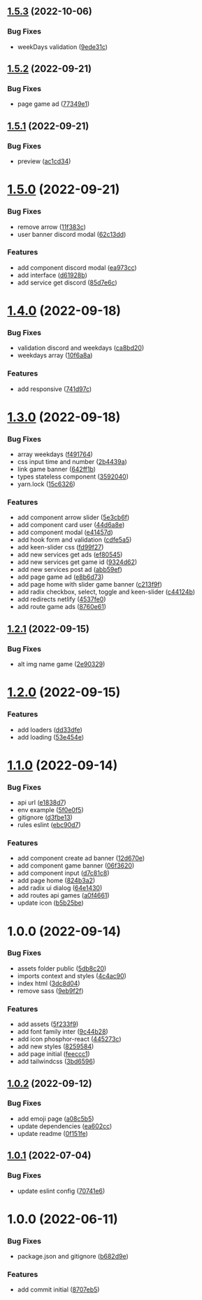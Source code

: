 ## [1.5.3](https://github.com/ialexanderbrito/duo/compare/v1.5.2...v1.5.3) (2022-10-06)


### Bug Fixes

* weekDays validation ([9ede31c](https://github.com/ialexanderbrito/duo/commit/9ede31cf1a055736166a0159fab0e5da4e3323c2))

## [1.5.2](https://github.com/ialexanderbrito/duo/compare/v1.5.1...v1.5.2) (2022-09-21)


### Bug Fixes

* page game ad ([77349e1](https://github.com/ialexanderbrito/duo/commit/77349e1800628f9c23388e1ebc87305d384a4b5d))

## [1.5.1](https://github.com/ialexanderbrito/duo/compare/v1.5.0...v1.5.1) (2022-09-21)


### Bug Fixes

* preview ([ac1cd34](https://github.com/ialexanderbrito/duo/commit/ac1cd3463f3162671b346806943a0646204799c4))

# [1.5.0](https://github.com/ialexanderbrito/duo/compare/v1.4.0...v1.5.0) (2022-09-21)


### Bug Fixes

* remove arrow ([11f383c](https://github.com/ialexanderbrito/duo/commit/11f383c07f848017417e60ac78d68e1222810cde))
* user banner discord modal ([62c13dd](https://github.com/ialexanderbrito/duo/commit/62c13ddb74a03387a4cae2dcd9d1f712957a187d))


### Features

* add component discord modal ([ea973cc](https://github.com/ialexanderbrito/duo/commit/ea973cc8f3def7759f1780c3b2f0a8430e323ce2))
* add interface ([d61928b](https://github.com/ialexanderbrito/duo/commit/d61928b6c516668e354e65d5d55ff3b192f77ca2))
* add service get discord ([85d7e6c](https://github.com/ialexanderbrito/duo/commit/85d7e6c930a65175768dfbd63f289dfb2eddf880))

# [1.4.0](https://github.com/ialexanderbrito/duo/compare/v1.3.0...v1.4.0) (2022-09-18)


### Bug Fixes

* validation discord and weekdays ([ca8bd20](https://github.com/ialexanderbrito/duo/commit/ca8bd203b255bcf72e3583c4c4a74265a737e01c))
* weekdays array ([10f6a8a](https://github.com/ialexanderbrito/duo/commit/10f6a8a558f049cf12a8decec75ff3ea36160da8))


### Features

* add responsive ([741d97c](https://github.com/ialexanderbrito/duo/commit/741d97c9709d2bf300945ba2dc02ac0fc9e2af9c))

# [1.3.0](https://github.com/ialexanderbrito/duo/compare/v1.2.1...v1.3.0) (2022-09-18)


### Bug Fixes

* array weekdays ([f491764](https://github.com/ialexanderbrito/duo/commit/f491764e85d1d31fc93cee9a13538dbf6c9c56ce))
* css input time and number ([2b4439a](https://github.com/ialexanderbrito/duo/commit/2b4439a354ea74724212202bd62103a4dc28c76b))
* link game banner ([642ff1b](https://github.com/ialexanderbrito/duo/commit/642ff1bb61f517fa38e3a83522983217b00aceaf))
* types stateless component ([3592040](https://github.com/ialexanderbrito/duo/commit/3592040040d3568d48e34a4f04f364c7b0241f18))
* yarn.lock ([15c6326](https://github.com/ialexanderbrito/duo/commit/15c6326a01b5f3d1966f3ca22a65a10812927f4c))


### Features

* add component arrow slider ([5e3cb6f](https://github.com/ialexanderbrito/duo/commit/5e3cb6f1d2b52b41d863cf4b7ea1c88277683090))
* add component card user ([44d6a8e](https://github.com/ialexanderbrito/duo/commit/44d6a8efe1997c7eb44a0d121b4108b69ef9f9f3))
* add component modal ([e41457d](https://github.com/ialexanderbrito/duo/commit/e41457de4c81cc82f527882b3ec7bc32021c77c4))
* add hook form and validation ([cdfe5a5](https://github.com/ialexanderbrito/duo/commit/cdfe5a5c0f019ebf3de370f2c05ea5f1be62f9eb))
* add keen-slider css ([fd99f27](https://github.com/ialexanderbrito/duo/commit/fd99f277370ce219d6760d041717c2f7ae46bbc3))
* add new services get ads ([ef80545](https://github.com/ialexanderbrito/duo/commit/ef805454fad9845524aff596d41cdc4158176857))
* add new services get game id ([9324d62](https://github.com/ialexanderbrito/duo/commit/9324d62b250a03bebe8a9f0b5819487736bafee3))
* add new services post ad ([abb59ef](https://github.com/ialexanderbrito/duo/commit/abb59ef23404d048dd4746510659f895e6f73a79))
* add page game ad ([e8b6d73](https://github.com/ialexanderbrito/duo/commit/e8b6d73230d903e24033b38626746c4b84aa2104))
* add page home with slider game banner ([c213f9f](https://github.com/ialexanderbrito/duo/commit/c213f9fa289c93d1a237ec858ad03cb19faaa16d))
* add radix checkbox, select, toggle and keen-slider ([c44124b](https://github.com/ialexanderbrito/duo/commit/c44124be20735e7b32256159e60fcb3d3f6ae13f))
* add redirects netlify ([4537fe0](https://github.com/ialexanderbrito/duo/commit/4537fe0ca4adb9ed2157fcca6b639963f9fec216))
* add route game ads ([8760e61](https://github.com/ialexanderbrito/duo/commit/8760e6187d3f7c72aeff1f074583ff76c642a858))

## [1.2.1](https://github.com/ialexanderbrito/duo/compare/v1.2.0...v1.2.1) (2022-09-15)


### Bug Fixes

* alt img name game ([2e90329](https://github.com/ialexanderbrito/duo/commit/2e9032943dce980ead70aa181fc2bbd9beaef5c3))

# [1.2.0](https://github.com/ialexanderbrito/duo/compare/v1.1.0...v1.2.0) (2022-09-15)


### Features

* add loaders ([dd33dfe](https://github.com/ialexanderbrito/duo/commit/dd33dfe60a6ef075c85c6533c0f1fe9a27f8a741))
* add loading ([53e454e](https://github.com/ialexanderbrito/duo/commit/53e454ef8aababc5858b6dd0af9e5efa419554cb))

# [1.1.0](https://github.com/ialexanderbrito/duo/compare/v1.0.0...v1.1.0) (2022-09-14)


### Bug Fixes

* api url ([e1838d7](https://github.com/ialexanderbrito/duo/commit/e1838d7d72208b065332597fb45af747966ee075))
* env example ([5f0e0f5](https://github.com/ialexanderbrito/duo/commit/5f0e0f55cb630945744ab2eb6f2949186a2b6187))
* gitignore ([d3fbe13](https://github.com/ialexanderbrito/duo/commit/d3fbe1334fdbe4dcf3eadf4577ff75a9bf1e5212))
* rules eslint ([ebc90d7](https://github.com/ialexanderbrito/duo/commit/ebc90d72de6aa0bfa7402c59a24d80e44145e683))


### Features

* add component create ad banner ([12d670e](https://github.com/ialexanderbrito/duo/commit/12d670e53e70093e56e22ac2e2b36f2fc0e764bd))
* add component game banner ([06f3620](https://github.com/ialexanderbrito/duo/commit/06f3620fb49ed65c3757a4701491dd8e6a9825a8))
* add component input ([d7c81c8](https://github.com/ialexanderbrito/duo/commit/d7c81c8b89dfea625c276d61572aa2eb1e207c33))
* add page home ([824b3a2](https://github.com/ialexanderbrito/duo/commit/824b3a2f57c698ca96c3a98c55b15651560ae5c2))
* add radix ui dialog ([64e1430](https://github.com/ialexanderbrito/duo/commit/64e1430392719c99b0453347ef8ed0f063feca03))
* add routes api games ([a0f4661](https://github.com/ialexanderbrito/duo/commit/a0f46613ba287721315f4b1d95c9943ba8d55434))
* update icon ([b5b25be](https://github.com/ialexanderbrito/duo/commit/b5b25bea2cbc47822a72b055172ae12fb692e465))

# 1.0.0 (2022-09-14)


### Bug Fixes

* assets folder public ([5db8c20](https://github.com/ialexanderbrito/duo/commit/5db8c20d29633a205cbaeeb88e5f4871df85e91e))
* imports context and styles ([4c4ac90](https://github.com/ialexanderbrito/duo/commit/4c4ac906cc4994ceb04cadebbcf0013dad9dc4a8))
* index html ([3dc8d04](https://github.com/ialexanderbrito/duo/commit/3dc8d04f7a342f6f50876c0c5958c12e5797289b))
* remove sass ([9eb9f2f](https://github.com/ialexanderbrito/duo/commit/9eb9f2f9e6d374ec359b00685ab93435508220ef))


### Features

* add assets ([5f233f9](https://github.com/ialexanderbrito/duo/commit/5f233f902b38a9d159a10a56f5fef5cfd7f5bf73))
* add font family inter ([9c44b28](https://github.com/ialexanderbrito/duo/commit/9c44b286dea7ce4d65a74456b952e48535d6509f))
* add icon phosphor-react ([445273c](https://github.com/ialexanderbrito/duo/commit/445273ce60fb31e6928bebf5f5006e4e087f8d62))
* add new styles ([8259584](https://github.com/ialexanderbrito/duo/commit/825958492bdb0a5d63f00654dcef7648d44ec862))
* add page initial ([feeccc1](https://github.com/ialexanderbrito/duo/commit/feeccc167a20085c14a9abbf9891ea4d684cd189))
* add tailwindcss ([3bd6596](https://github.com/ialexanderbrito/duo/commit/3bd65962d0e7487e13643156a1a33f642e7ff2fd))

## [1.0.2](https://github.com/alxUI/boilerplate-vite/compare/v1.0.1...v1.0.2) (2022-09-12)


### Bug Fixes

* add emoji page ([a08c5b5](https://github.com/alxUI/boilerplate-vite/commit/a08c5b50ff8df980a854e6a30fff3e10b1b239e7))
* update dependencies ([ea602cc](https://github.com/alxUI/boilerplate-vite/commit/ea602cca8ed5c19a313fb09d98864a4cebf6388a))
* update readme ([0f151fe](https://github.com/alxUI/boilerplate-vite/commit/0f151fe5f6e085b3061bba03f29e364c73efceed))

## [1.0.1](https://github.com/alxUI/boilerplate-vite/compare/v1.0.0...v1.0.1) (2022-07-04)


### Bug Fixes

* update eslint config ([70741e6](https://github.com/alxUI/boilerplate-vite/commit/70741e674ac6c9d5f64a588a8fe8d5ebbd3b4eb6))

# 1.0.0 (2022-06-11)


### Bug Fixes

* package.json and gitignore ([b682d9e](https://github.com/alxUI/boilerplate-vite/commit/b682d9ee4d5521390a2050ae803628c984ca196a))


### Features

* add commit initial ([8707eb5](https://github.com/alxUI/boilerplate-vite/commit/8707eb5539fdc09b52db5a285350e4444c14c830))
